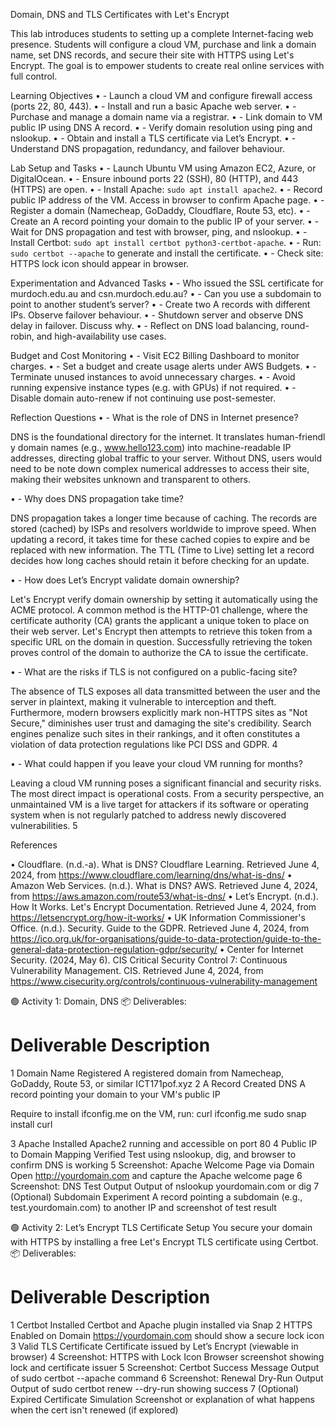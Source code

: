 Domain, DNS and TLS Certificates with Let's Encrypt

This lab introduces students to setting up a complete Internet-facing web presence. Students will configure a cloud VM, purchase and link a domain name, set DNS records, and secure their site with HTTPS using Let's Encrypt. The goal is to empower students to create real online services with full control.

Learning Objectives
•	- Launch a cloud VM and configure firewall access (ports 22, 80, 443).
•	- Install and run a basic Apache web server.
•	- Purchase and manage a domain name via a registrar.
•	- Link domain to VM public IP using DNS A record.
•	- Verify domain resolution using ping and nslookup.
•	- Obtain and install a TLS certificate via Let’s Encrypt.
•	- Understand DNS propagation, redundancy, and failover behaviour.

Lab Setup and Tasks
•	- Launch Ubuntu VM using Amazon EC2, Azure, or DigitalOcean.
•	- Ensure inbound ports 22 (SSH), 80 (HTTP), and 443 (HTTPS) are open.
•	- Install Apache: `sudo apt install apache2`.
•	- Record public IP address of the VM. Access in browser to confirm Apache page.
•	- Register a domain (Namecheap, GoDaddy, Cloudflare, Route 53, etc).
•	- Create an A record pointing your domain to the public IP of your server.
•	- Wait for DNS propagation and test with browser, ping, and nslookup.
•	- Install Certbot: `sudo apt install certbot python3-certbot-apache`.
•	- Run: `sudo certbot --apache` to generate and install the certificate.
•	- Check site: HTTPS lock icon should appear in browser.

Experimentation and Advanced Tasks
•	- Who issued the SSL certificate for murdoch.edu.au and csn.murdoch.edu.au?
•	- Can you use a subdomain to point to another student’s server?
•	- Create two A records with different IPs. Observe failover behaviour.
•	- Shutdown server and observe DNS delay in failover. Discuss why.
•	- Reflect on DNS load balancing, round-robin, and high-availability use cases.

Budget and Cost Monitoring
•	- Visit EC2 Billing Dashboard to monitor charges.
•	- Set a budget and create usage alerts under AWS Budgets.
•	- Terminate unused instances to avoid unnecessary charges.
•	- Avoid running expensive instance types (e.g. with GPUs) if not required.
•	- Disable domain auto-renew if not continuing use post-semester.

Reflection Questions
•	- What is the role of DNS in Internet presence?

DNS is the foundational directory for the internet. It translates human-friendl
y domain names (e.g., www.hello123.com) into machine-readable IP addresses,
directing global traffic to your server. Without DNS, users would need to be
note down complex numerical addresses to access their site, making their websites
unknown and transparent to others.

•	- Why does DNS propagation take time?

DNS propagation takes a longer time because of caching. The records are stored
(cached) by ISPs and resolvers worldwide to improve speed. When updating a record,
it takes time for these cached copies to expire and be replaced with new
information. The TTL (Time to Live) setting let a record decides how long caches
should retain it before checking for an update.

•	- How does Let’s Encrypt validate domain ownership?

Let's Encrypt verify domain ownership by setting it automatically using the ACME
protocol. A common method is the HTTP-01 challenge, where the certificate
authority (CA) grants the applicant a unique token to place on their web server.
Let's Encrypt then attempts to retrieve this token from a specific URL on the
domain in question. Successfully retrieving the token proves control of the domain
to authorize the CA to issue the certificate.

•	- What are the risks if TLS is not configured on a public-facing site?

The absence of TLS exposes all data transmitted between the user and the server
in plaintext, making it vulnerable to interception and theft. Furthermore,
modern browsers explicitly mark non-HTTPS sites as "Not Secure," diminishes
user trust and damaging the site's credibility. Search engines penalize such
sites in their rankings, and it often constitutes a violation of data protection
regulations like PCI DSS and GDPR. 4

•	- What could happen if you leave your cloud VM running for months?

Leaving a cloud VM running poses a significant financial and security risks. The most direct impact is operational costs. From a security perspective, an unmaintained VM is a live target for attackers if its software or operating system when is not regularly patched to address newly discovered vulnerabilities. 5 

References

•	Cloudflare. (n.d.-a). What is DNS? Cloudflare Learning. Retrieved June 4, 2024, from https://www.cloudflare.com/learning/dns/what-is-dns/
•	Amazon Web Services. (n.d.). What is DNS? AWS. Retrieved June 4, 2024, from https://aws.amazon.com/route53/what-is-dns/
•	Let’s Encrypt. (n.d.). How It Works. Let's Encrypt Documentation. Retrieved June 4, 2024, from https://letsencrypt.org/how-it-works/
•	UK Information Commissioner's Office. (n.d.). Security. Guide to the GDPR. Retrieved June 4, 2024, from https://ico.org.uk/for-organisations/guide-to-data-protection/guide-to-the-general-data-protection-regulation-gdpr/security/
•	Center for Internet Security. (2024, May 6). CIS Critical Security Control 7: Continuous Vulnerability Management. CIS. Retrieved June 4, 2024, from https://www.cisecurity.org/controls/continuous-vulnerability-management


🟢 Activity 1: Domain, DNS
📦 Deliverables:
#	Deliverable	Description
1	Domain Name Registered	A registered domain from Namecheap, GoDaddy, Route 53, or similar ICT171pof.xyz
2	A Record Created	DNS A record pointing your domain to your VM's public IP

Require to install ifconfig.me on the VM,
run: curl ifconfig.me
sudo snap install curl

3	Apache Installed	Apache2 running and accessible on port 80
4	Public IP to Domain Mapping Verified	Test using nslookup, dig, and browser to confirm DNS is working
5	Screenshot: Apache Welcome Page via Domain	Open http://yourdomain.com and capture the Apache welcome page
6	Screenshot: DNS Test Output	Output of nslookup yourdomain.com or dig
7	(Optional) Subdomain Experiment	A record pointing a subdomain (e.g., test.yourdomain.com) to another IP and screenshot of test result

🟢 Activity 2: Let’s Encrypt TLS Certificate Setup
You secure your domain with HTTPS by installing a free Let's Encrypt TLS certificate using Certbot.
📦 Deliverables:
#	Deliverable	Description
1	Certbot Installed	Certbot and Apache plugin installed via Snap
2	HTTPS Enabled on Domain	https://yourdomain.com should show a secure lock icon
3	Valid TLS Certificate	Certificate issued by Let’s Encrypt (viewable in browser)
4	Screenshot: HTTPS with Lock Icon	Browser screenshot showing lock and certificate issuer
5	Screenshot: Certbot Success Message	Output of sudo certbot --apache command
6	Screenshot: Renewal Dry-Run Output	Output of sudo certbot renew --dry-run showing success
7	(Optional) Expired Certificate Simulation	Screenshot or explanation of what happens when the cert isn't renewed (if explored)
